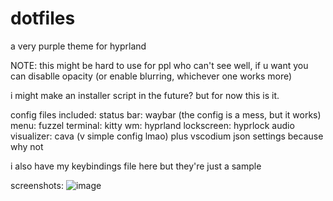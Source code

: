 # dotfiles
a very purple theme for hyprland

NOTE: this might be hard to use for ppl who can't see well, if u want you can disablle opacity (or enable blurring, whichever one works more)

i might make an installer script in the future? but for now this is it.

config files included:
status bar: waybar (the config is a mess, but it works)
menu: fuzzel
terminal: kitty
wm: hyprland
lockscreen: hyprlock
audio visualizer: cava (v simple config lmao)
plus vscodium json settings because why not

i also have my keybindings file here but they're just a sample

screenshots:
![image](https://github.com/user-attachments/assets/66fe955f-7773-4165-b3bf-89d020ab5eaf)
